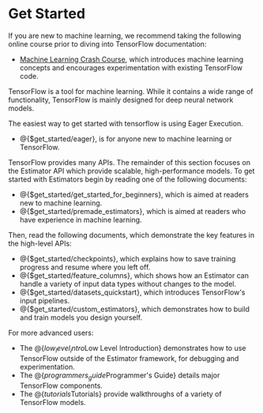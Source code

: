 # Get Started

If you are new to machine learning, we recommend taking the following online
course prior to diving into TensorFlow documentation:

  * [Machine Learning Crash Course](https://developers.google.com/machine-learning/crash-course/),
    which introduces machine learning concepts and encourages experimentation
    with existing TensorFlow code.

TensorFlow is a tool for machine learning. While it contains a wide range of
functionality, TensorFlow is mainly designed for deep neural network models.

The easiest way to get started with tensorflow is using Eager Execution.

  * @{$get_started/eager}, is for anyone new to  machine learning or TensorFlow.

TensorFlow provides many APIs. The remainder of this section focuses on the
Estimator API which provide scalable, high-performance models.
To get started with Estimators begin by reading one of the following documents:

  * @{$get_started/get_started_for_beginners}, which is aimed at readers
    new to machine learning.
  * @{$get_started/premade_estimators}, which is aimed at readers who have
    experience in machine learning.

Then, read the following documents, which demonstrate the key features
in the high-level APIs:

  * @{$get_started/checkpoints}, which explains how to save training progress
    and resume where you left off.
  * @{$get_started/feature_columns}, which shows how an
    Estimator can handle a variety of input data types without changes to the
    model.
  * @{$get_started/datasets_quickstart}, which introduces TensorFlow's
    input pipelines.
  * @{$get_started/custom_estimators}, which demonstrates how
    to build and train models you design yourself.

For more advanced users:

  * The @{$low_level_intro$Low Level Introduction} demonstrates how to use
    TensorFlow outside of the Estimator framework, for debugging and
    experimentation.
  * The @{$programmers_guide$Programmer's Guide} details major
    TensorFlow components.
  * The @{$tutorials$Tutorials} provide walkthroughs of a variety of
    TensorFlow models.

